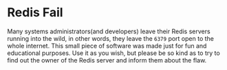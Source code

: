 Redis Fail
==========

Many systems administrators(and developers) leave their Redis servers running into the wild,
in other words, they leave the `6379` port open to the whole internet. This small piece of software
was made just for fun and educational purposes. Use it as you wish, but please be so kind as to try
to find out the owner of the Redis server and inform them about the flaw.
